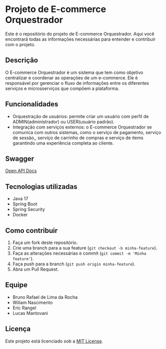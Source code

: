 # Projeto de E-commerce Orquestrador

Este é o repositório do projeto de E-commerce Orquestrador. Aqui você encontrará todas as informações necessárias para entender e contribuir com o projeto.

## Descrição

O E-commerce Orquestrador é um sistema que tem como objetivo centralizar e coordenar as operações de um e-commerce. Ele é responsável por gerenciar o fluxo de informações entre os diferentes serviços e microsserviços que compõem a plataforma.

## Funcionalidades

- Orquestração de usuários: permite criar um usuário com perfil de ADMIN(administrador) ou USER(usuário padrão).
- Integração com serviços externos: o E-commerce Orquestrador se comunica com outros sistemas, como o serviço de pagamento, serviço de sessão,, serviço de carrinho de compras e serviço de items   garantindo uma experiência completa ao cliente.

## Swagger
[Open API Docs](http://localhost:8080/ecommerce-orchestrator-ms/api/v1/swagger-ui/index.html)

## Tecnologias utilizadas

- Java 17
- Spring Boot
- Spring Security
- Docker

## Como contribuir

1. Faça um fork deste repositório.
2. Crie uma branch para a sua feature (`git checkout -b minha-feature`).
3. Faça as alterações necessárias e commit (`git commit -m 'Minha feature'`).
4. Faça push para a branch (`git push origin minha-feature`).
5. Abra um Pull Request.

## Equipe

- Bruno Rafael de Lima da Rocha
- Wiliam Nascimento
- Eric Rangel
- Lucas Mantovani

## Licença

Este projeto está licenciado sob a [MIT License](LICENSE).
